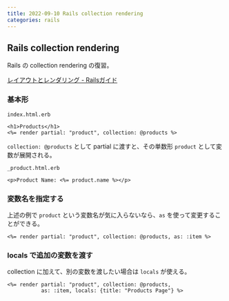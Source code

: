 ```yaml
---
title: 2022-09-10 Rails collection rendering
categories: rails
---
```



## Rails collection rendering

Rails の collection rendering の復習。

[レイアウトとレンダリング - Railsガイド](https://railsguides.jp/layouts_and_rendering.html)


### 基本形

`index.html.erb`

```erb
<h1>Products</h1>
<%= render partial: "product", collection: @products %>
```

`collection: @products` として partial に渡すと、その単数形 `product` として変数が展開される。

`_product.html.erb`

```erb
<p>Product Name: <%= product.name %></p>
```

### 変数名を指定する

上述の例で `product` という変数名が気に入らないなら、`as` を使って変更することができる。

```erb
<%= render partial: "product", collection: @products, as: :item %>
```


### locals で追加の変数を渡す

collection に加えて、別の変数を渡したい場合は `locals` が使える。

```erb
<%= render partial: "product", collection: @products,
           as: :item, locals: {title: "Products Page"} %>
```
